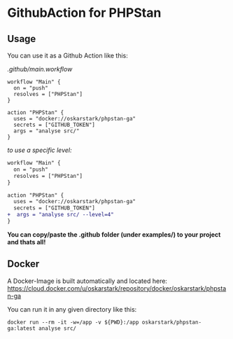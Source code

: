 # GithubAction for PHPStan

## Usage

You can use it as a Github Action like this:

_.github/main.workflow_
```
workflow "Main" {
  on = "push"
  resolves = ["PHPStan"]
}

action "PHPStan" {
  uses = "docker://oskarstark/phpstan-ga"
  secrets = ["GITHUB_TOKEN"]
  args = "analyse src/"
}
```

_to use a specific level:_
```diff
workflow "Main" {
  on = "push"
  resolves = ["PHPStan"]
}

action "PHPStan" {
  uses = "docker://oskarstark/phpstan-ga"
  secrets = ["GITHUB_TOKEN"]
+  args = "analyse src/ --level=4"
}
```

**You can copy/paste the .github folder (under examples/) to your project and thats all!**

## Docker

A Docker-Image is built automatically and located here:
https://cloud.docker.com/u/oskarstark/repository/docker/oskarstark/phpstan-ga

You can run it in any given directory like this:

`docker run --rm -it -w=/app -v ${PWD}:/app oskarstark/phpstan-ga:latest analyse src/`

